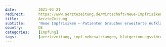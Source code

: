 ```yaml
---
date:          2021-03-21
redirect:      https://www.aerztezeitung.de/Wirtschaft/Neue-Impfrisiken-Patienten-brauchen-erweiterte-Aufklaerung--418117.html
title:         AerzteZeitung
subtitle:      'Neue Impfrisiken – Patienten brauchen erweiterte Aufklärung'
country:       DE
categories:    [Impfung]
tags:          [aerztezeitung, impf-nebenwirkungen, blutgerinnungsstörungen, astrazeneca]
---
```

